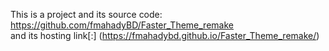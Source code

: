 This is a project and its source code: https://github.com/fmahadyBD/Faster_Theme_remake </br>
and its hosting link[:] (https://fmahadybd.github.io/Faster_Theme_remake/)
